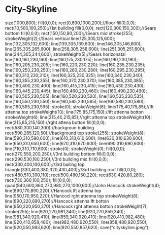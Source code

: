 City-Skyline
============
size(1000,800);
fill(0,0,0);
rect(0,600,1000,200);//floor
fill(0,0,0);
rect(10,500,100,250);//1st building
fill(0,0,0);
rect(120,300,150,300);//Sears bottom
fill(0,0,0);
rect(150,150,90,200);//Sears mid
stroke(255);
strokeWeight(2);//Sears vertical
line(125,305,125,600);
line(132,305,132,600);
line(139,305,139,600);
line(146,305,146,600);
line(265,305,265,600);
line(258,305,258,600);
line(251,305,251,600);
line(244,305,244,600);
strokeWeight(5);//Sears horizonatal
line(160,160,230,160);
line(160,175,230,175);
line(160,190,230,190);
line(160,205,230,205);
line(160,220,230,220);
line(160,235,230,235);
line(160,250,230,250);
line(160,280,230,280);
line(160,295,230,295);
line(160,310,230,310);
line(160,325,230,325);
line(160,340,230,340);
line(160,355,230,355);
line(160,370,230,370);
line(160,385,230,385);
line(160,400,230,400);
line(160,415,230,415);
line(160,430,230,430);
line(160,445,230,445);
line(160,460,230,460);
line(160,490,230,490);
line(160,505,230,505);
line(160,520,230,520);
line(160,535,230,535);
line(160,550,230,550);
line(160,565,230,565);
line(160,580,230,580);
line(160,595,230,595);
stroke(0);
strokeWeight(6);
line(175,40,175,85);//lft attenna top
strokeWeight(10);
line(175,85,175,150);//lft attenna botton
strokeWeight(6);
line(215,40,215,85);//rght attenna top
strokeWeight(10);
line(215,85,215,150);//rght attena botton
fill(0,0,0);
rect(580,300,140,300);//backgroun building
rect(590,285,120,50);//background top
stroke(255);
strokeWeight(8);
line(590,310,590,600);
line(610,310,610,600);
line(630,310,630,600);
line(650,310,650,600);
line(670,310,670,600);
line(690,310,690,600);
line(710,310,710,600);
stroke(0);
strokeWeight(0);
fill(0,0,0);
rect(270,550,200,250);//3rd building bottom
fill(0,0,0);
rect(290,530,180,250);//3rd building mid
fill(0,0,0);
rect(330,400,100,600);//3rd builing top
triangle(330,400,380,320,430,400);//3rd building roof
fill(0,0,0);
rect(480,510,300,110);
rect(500,480,150,220);
rect(630,420,80,280);
rect(730,360,100,250);
fill(0,0,0);
quad(840,600,860,270,980,270,1000,600);//John Hancock
strokeWeight(4);
line(890,170,890,220);//Hancock lft attenna top
line(950,170,950,220);//Hancocl rght attenna top
strokeWeight(8);
line(890,220,890,270);//Hancock attenna lft botton
line(950,220,950,270);//Hancock rght attenna botton
strokeWeight(7);
stroke(255);
line(920,270,981,340);
line(920,270,859,340);
line(981,340,920,410);
line(859,340,920,410);
line(920,410,982,480);
line(920,410,858,480);
line(982,480,920,550);
line(858,480,920,550);
line(920,550,983,620);
line(920,550,857,620);
save("cityskyline.jpeg");
